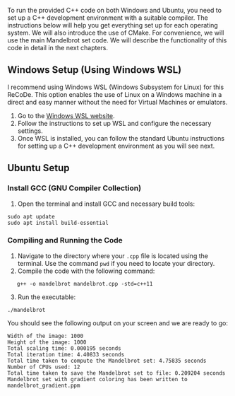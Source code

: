 To run the provided C++ code on both Windows and Ubuntu, you need to set up a C++ development environment with a suitable compiler. The instructions below will help you get everything set up for each operating system. We will also introduce the use of CMake. For convenience, we will use the main Mandelbrot set code. We will describe the functionality of this code in detail in the next chapters.

## Windows Setup (Using Windows WSL)

I recommend using Windows WSL (Windows Subsystem for Linux) for this ReCoDe. This option enables the use of Linux on a Windows machine in a direct and easy manner without the need for Virtual Machines or emulators.

   1. Go to the [Windows WSL website](https://aka.ms/wsl).
   2. Follow the instructions to set up WSL and configure the necessary settings.
   3. Once WSL is installed, you can follow the standard Ubuntu instructions for setting up a C++ development environment as you will see next.


## Ubuntu Setup

### Install GCC (GNU Compiler Collection)

1. Open the terminal and install GCC and necessary build tools:
```
sudo apt update
sudo apt install build-essential
```

### Compiling and Running the Code

1. Navigate to the directory where your `.cpp` file is located using the terminal. Use the command `pwd` if you need to locate your directory.
2. Compile the code with the following command:
```
   g++ -o mandelbrot mandelbrot.cpp -std=c++11
```
3. Run the executable:
```
./mandelbrot
```

You should see the following output on your screen and we are ready to go:

```
Width of the image: 1000
Height of the image: 1000
Total scaling time: 0.000195 seconds
Total iteration time: 4.40833 seconds
Total time taken to compute the Mandelbrot set: 4.75835 seconds
Number of CPUs used: 12
Total time taken to save the Mandelbrot set to file: 0.209204 seconds
Mandelbrot set with gradient coloring has been written to mandelbrot_gradient.ppm
```

